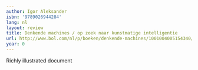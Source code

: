 ```yaml
---
author: Igor Aleksander
isbn: '9789026944284'
lang: nl
layout: review
title: Denkende machines / op zoek naar kunstmatige intelligentie
url: http://www.bol.com/nl/p/boeken/denkende-machines/1001004005154340/index.html
year: 0
---
```

Richly illustrated document
